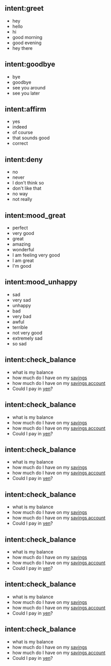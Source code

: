 ## intent:greet
- hey
- hello
- hi
- good morning
- good evening
- hey there

## intent:goodbye
- bye
- goodbye
- see you around
- see you later

## intent:affirm
- yes
- indeed
- of course
- that sounds good
- correct

## intent:deny
- no
- never
- I don't think so
- don't like that
- no way
- not really

## intent:mood_great
- perfect
- very good
- great
- amazing
- wonderful
- I am feeling very good
- I am great
- I'm good

## intent:mood_unhappy
- sad
- very sad
- unhappy
- bad
- very bad
- awful
- terrible
- not very good
- extremely sad
- so sad
## intent:check_balance 
 - what is my balance 
 - how much do I have on my [savings](source_account) 
 - how much do I have on my [savings account](source_account:savings)  
 - Could I pay in [yen](currency)?
## intent:check_balance 
 - what is my balance 
 - how much do I have on my [savings](source_account) 
 - how much do I have on my [savings account](source_account:savings)  
 - Could I pay in [yen](currency)?
## intent:check_balance 
 - what is my balance 
 - how much do I have on my [savings](source_account) 
 - how much do I have on my [savings account](source_account:savings)  
 - Could I pay in [yen](currency)?
## intent:check_balance 
 - what is my balance 
 - how much do I have on my [savings](source_account) 
 - how much do I have on my [savings account](source_account:savings)  
 - Could I pay in [yen](currency)?
## intent:check_balance 
 - what is my balance 
 - how much do I have on my [savings](source_account) 
 - how much do I have on my [savings account](source_account:savings)  
 - Could I pay in [yen](currency)?
## intent:check_balance 
 - what is my balance 
 - how much do I have on my [savings](source_account) 
 - how much do I have on my [savings account](source_account:savings)  
 - Could I pay in [yen](currency)?
## intent:check_balance 
 - what is my balance 
 - how much do I have on my [savings](source_account) 
 - how much do I have on my [savings account](source_account:savings)  
 - Could I pay in [yen](currency)?
